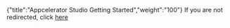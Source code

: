 {"title":"Appcelerator Studio Getting Started","weight":"100"} If you are not redirected, click [here](/docs/appc/Axway_Appcelerator_Studio/Axway_Appcelerator_Studio_Getting_Started/)